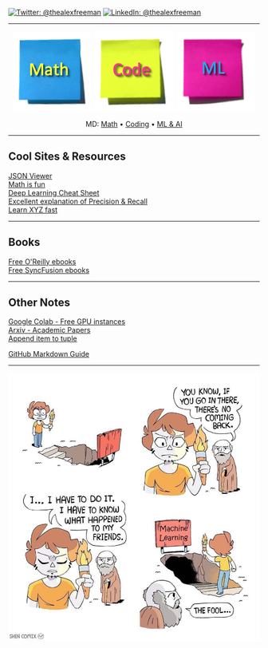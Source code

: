 [![Twitter: @thealexfreeman](https://img.shields.io/badge/contact-@thealexfreeman_on_Twitter-9cf.svg?style=?style=popout-square)](https://twitter.com/thealexfreeman) 
[![LinkedIn: @thealexfreeman](https://img.shields.io/badge/contact-thealexfreeman_on_LinkedIn-blue.svg?style=?style=popout-square)](https://www.linkedin.com/in/thealexfreeman/)  
 
---  

<p align="center">
    <a href="https://axlemaxgit.github.io/pages/math.html"><img src="img/math.png" ></a> 
    <a href="https://axlemaxgit.github.io/pages/code.html"><img src="img/code.png" ></a>
    <a href="https://axlemaxgit.github.io/pages/ml.html"><img src="img/ml.png" ></a>
</p>  

<p align="center">
    MD: <a href="pages/math.md">Math</a> &bull;
    <a href="pages/code.md">Coding</a> &bull;
    <a href="pages/ml.md">ML & AI</a> 
</p>

-------   

## Cool Sites & Resources

[JSON Viewer](http://jsonviewer.stack.hu/)  
[Math is fun](https://www.mathsisfun.com)   
[Deep Learning Cheat Sheet](https://hackernoon.com/deep-learning-cheat-sheet-25421411e460)   
[Excellent explanation of Precision & Recall](https://www.youtube.com/watch?v=o9A4e7zopu8)  
[Learn XYZ fast](https://learnxinyminutes.com/docs/python3/)

---
## Books

[Free O'Reilly ebooks](https://www.oreilly.com/data/free/)  
[Free SyncFusion ebooks](https://www.syncfusion.com/ebooks/)  

---

## Other Notes

[Google Colab - Free GPU instances](https://colab.research.google.com/)  
[Arxiv - Academic Papers](https://arxiv.org/list/cs.AI/recent)    
[Append item to tuple](https://stackoverflow.com/questions/16730339/python-add-item-to-the-tuple)  

[GitHub Markdown Guide](https://guides.github.com/features/mastering-markdown/)  

---

![](/img/AIML_Funny.jpeg) 
